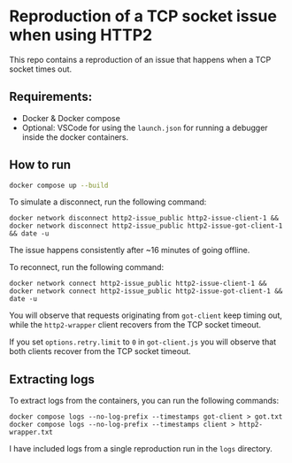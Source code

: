 # Reproduction of a TCP socket issue when using HTTP2

This repo contains a reproduction of an issue that happens when a TCP socket times out.

## Requirements:

- Docker & Docker compose
- Optional: VSCode for using the `launch.json` for running a debugger inside the docker containers.

## How to run

```bash
docker compose up --build
```

To simulate a disconnect, run the following command:

`docker network disconnect http2-issue_public http2-issue-client-1 && docker network disconnect http2-issue_public http2-issue-got-client-1 && date -u`

The issue happens consistently after ~16 minutes of going offline.

To reconnect, run the following command:

`docker network connect http2-issue_public http2-issue-client-1 && docker network connect http2-issue_public http2-issue-got-client-1 && date -u`

You will observe that requests originating from `got-client` keep timing out, while the `http2-wrapper` client recovers from the TCP socket timeout.

If you set `options.retry.limit` to `0` in `got-client.js` you will observe that both clients recover from the TCP socket timeout.

## Extracting logs

To extract logs from the containers, you can run the following commands:

`docker compose logs --no-log-prefix --timestamps got-client > got.txt`
`docker compose logs --no-log-prefix --timestamps client > http2-wrapper.txt`

I have included logs from a single reproduction run in the `logs` directory.
